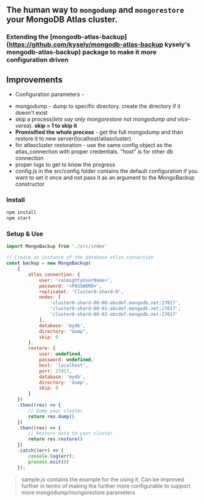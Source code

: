 ## The human way to `mongodump` and `mongorestore` your MongoDB Atlas cluster. 
### Extending the [mongodb-atlas-backup](https://github.com/kysely/mongodb-atlas-backup kysely's mongodb-atlas-backup) package to make it more configuration driven

## Improvements
* Configuration parameters -
+ mongodump - dump to specific directory. create the directory if it doesn't exist
+ skip a process(*lets say only mongorestore not mongodump and vice-versa*). __skip = 1 to skip it__
+ __Promisified the whole process__ - get the full mongodump and than restore it to new server(localhost/atlascluster)
+ for atlascluster restoration - use the same config object as the atlas_connection with proper credentials. "host" is for other db connection
+ proper logs to get to know the progress
+ config.js in the src/config folder contains the default configuration if you want to set it once and not pass it as an argument to the MongoBackup constructor

### Install
```js
npm install
npm start
```

### Setup & Use
```javascript
import MongoBackup from './src/index'

// Create an instance of the database atlas_connection
const backup = new MongoBackup(
    {
        atlas_connection: {
            user: '<almightyUserName>',
            password: '<PASSWORD>',
            replicaSet: 'Cluster0-shard-0',
            nodes: [
                'cluster0-shard-00-00-abcdef.mongodb.net:27017',
                'cluster0-shard-00-01-abcdef.mongodb.net:27017',
                'cluster0-shard-00-02-abcdef.mongodb.net:27017'
            ],
            database: 'mydb',
            directory: "dump",
            skip: 0
        },
        restore: {
            user: undefined,
            password: undefined,
            host: 'localhost',
            port: 27017,
            database: 'mydb',
            directory: 'dump',
            skip: 0
        }
    })
    .then((res) => {
        // Dump your cluster
        return res.dump()
    })
    .then((res) => {
        // Restore data to your cluster
        return res.restore()
    })
    .catch((err) => {
        console.log(err);
        process.exit(0)
    });
```

> sample.js contains the example for the using it. Can be improved further in terms of making the further more configurable to support more mongodump/mongorestore parameters
